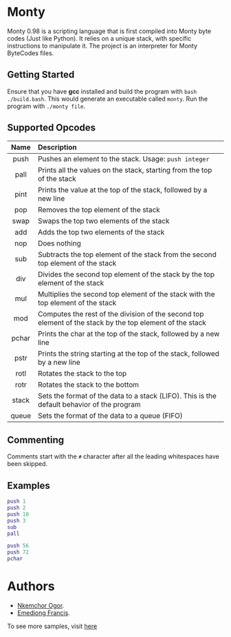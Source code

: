 # Monty

Monty 0.98 is a scripting language that is first compiled into Monty byte codes (Just like Python). It relies on a unique stack, with specific instructions to manipulate it. The project is an interpreter for Monty ByteCodes files.

## Getting Started

Ensure that you have **gcc** installed and build the program with `bash ./build.bash`. This would generate an executable called `monty`. Run the program with `./monty file`.

## Supported Opcodes

| Name | Description |
|:--:|:--|
| push | Pushes an element to the stack. Usage: `push integer` |
| pall | Prints all the values on the stack, starting from the top of the stack |
| pint | Prints the value at the top of the stack, followed by a new line |
| pop | Removes the top element of the stack |
| swap | Swaps the top two elements of the stack |
| add | Adds the top two elements of the stack |
| nop | Does nothing |
| sub | Subtracts the top element of the stack from the second top element of the stack |
| div | Divides the second top element of the stack by the top element of the stack |
| mul | Multiplies the second top element of the stack with the top element of the stack |
| mod | Computes the rest of the division of the second top element of the stack by the top element of the stack |
| pchar | Prints the char at the top of the stack, followed by a new line |
| pstr | Prints the string starting at the top of the stack, followed by a new line |
| rotl | Rotates the stack to the top |
| rotr | Rotates the stack to the bottom |
| stack | Sets the format of the data to a stack (LIFO). This is the default behavior of the program |
| queue| Sets the format of the data to a queue (FIFO) |

## Commenting

Comments start with the `#` character after all the leading whitespaces have been skipped.

## Examples

```m
push 1
push 2
push 10
push 3
sub
pall
```

```m
push 56
push 72
pchar
```
**Authors**
=========
- [Nkemchor Ogor](https://github.com/Nkem-wey-sabi/).
- [Emediong Francis](https://github.com/EmediongFrancis).

To see more samples, visit [here](./samples)
